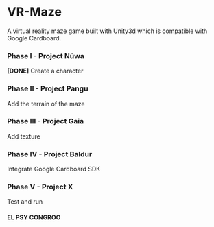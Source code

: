 # VR-Maze
A virtual reality maze game built with Unity3d which is compatible with Google Cardboard.

### Phase I - Project Nüwa
**[DONE]** Create a character

### Phase II - Project Pangu
Add the terrain of the maze

### Phase III - Project Gaia
Add texture

### Phase IV - Project Baldur
Integrate Google Cardboard SDK

### Phase V - Project X
Test and run

#### EL PSY CONGROO
